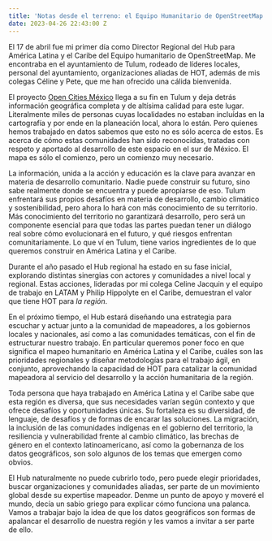 ```yaml
---
title: 'Notas desde el terreno: el Equipo Humanitario de OpenStreetMap'
date: 2023-04-26 22:43:00 Z
---
```


El 17 de abril fue mi primer día como Director Regional del Hub para América Latina y el Caribe del Equipo humanitario de OpenStreetMap. Me encontraba en el ayuntamiento de Tulum, rodeado de líderes locales, personal del ayuntamiento, organizaciones aliadas de HOT, además de mis colegas Céline y Pete, que me han ofrecido una cálida bienvenida.

El proyecto [Open Cities México](https://stories.hotosm.org/open-cities-mexico/index.html) llega a su fin en Tulum y deja detrás información geográfica completa y de altísima calidad para este lugar. Literalmente miles de personas cuyas localidades no estaban incluídas en la cartografía y por ende en la planeación local, ahora lo están. Pero quienes hemos trabajado en datos sabemos que esto no es sólo acerca de estos. Es acerca de cómo estas comunidades han sido reconocidas, tratadas con respeto y aportado al desarrollo de este espacio en el sur de México. El mapa es sólo el comienzo, pero un comienzo muy necesario.

La información, unida a la acción y educación es la clave para avanzar en materia de desarrollo comunitario. Nadie puede construir su futuro, sino sabe realmente donde se encuentra y puede apropiarse de eso. Tulum enfrentará sus propios desafíos en materia de desarrollo, cambio climático y sostenibilidad, pero ahora lo hará con más conocimiento de su territorio. Más conocimiento del territorio no garantizará desarrollo, pero será un componente esencial para que todas las partes puedan tener un diálogo real sobre cómo evolucionará en el futuro, y qué riesgos enfrentan comunitariamente. Lo que ví en Tulum, tiene varios ingredientes de lo que queremos construir en América Latina y el Caribe.

Durante el año pasado el Hub regional ha estado en su fase inicial, explorando distintas sinergias con actores y comunidades a nivel local y regional. Estas acciones, lideradas por mi colega Celine Jacquin y el equipo de trabajo en LATAM y Philip Hippolyte en el Caribe, demuestran el valor que tiene HOT para *la región*.

En el próximo tiempo, el Hub estará diseñando una estrategia para escuchar y actuar junto a la comunidad de mapeadores, a los gobiernos locales y nacionales, así como a las comunidades temáticas, con el fin de estructurar nuestro trabajo. En particular queremos poner foco en que significa el mapeo humanitario en América Latina y el Caribe, cuáles son las prioridades regionales y diseñar metodologías para el trabajo ágil, en conjunto, aprovechando la capacidad de HOT para catalizar la comunidad mapeadora al servicio del desarrollo y la acción humanitaria de la región.

Toda persona que haya trabajado en América Latina y el Caribe sabe que esta región es diversa, que sus necesidades varían según contexto y que ofrece desafíos y oportunidades únicas. Su fortaleza es su diversidad, de lenguaje, de desafíos y de formas de encarar las soluciones. La migración, la inclusión de las comunidades indígenas en el gobierno del territorio, la resiliencia y vulnerabilidad frente al cambio climático, las brechas de género en el contexto latinoamericano, así como la gobernanza de los datos geográficos, son solo algunos de los temas que emergen como obvios.

El Hub naturalmente no puede cubrirlo todo, pero puede elegir prioridades, buscar organizaciones y comunidades aliadas, ser parte de un movimiento global desde su expertise mapeador. Denme un punto de apoyo y moveré el mundo, decía un sabio griego para explicar cómo funciona una palanca. Vamos a trabajar bajo la idea de que los datos geográficos son formas de apalancar el desarrollo de nuestra región y les vamos a invitar a ser parte de ello.